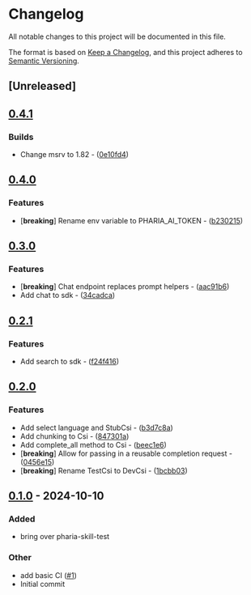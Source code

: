 # Changelog

All notable changes to this project will be documented in this file.

The format is based on [Keep a Changelog](https://keepachangelog.com/en/1.0.0/),
and this project adheres to [Semantic Versioning](https://semver.org/spec/v2.0.0.html).

## [Unreleased]

## [0.4.1](https://github.com/Aleph-Alpha/pharia-kernel-sdk-rs/compare/pharia-skill-test-v0.4.0...pharia-skill-test-v0.4.1)

### Builds

- Change msrv to 1.82 - ([0e10fd4](https://github.com/Aleph-Alpha/pharia-kernel-sdk-rs/commit/0e10fd4cd277f1894b4c827e0aed8cd21919a4ac))


## [0.4.0](https://github.com/Aleph-Alpha/pharia-kernel-sdk-rs/compare/pharia-skill-test-v0.3.0...pharia-skill-test-v0.4.0)

### Features

- [**breaking**] Rename env variable to PHARIA_AI_TOKEN - ([b230215](https://github.com/Aleph-Alpha/pharia-kernel-sdk-rs/commit/b230215919107fadd2274ce1a5a571a7faa3809b))


## [0.3.0](https://github.com/Aleph-Alpha/pharia-kernel-sdk-rs/compare/pharia-skill-test-v0.2.1...pharia-skill-test-v0.3.0)

### Features

- [**breaking**] Chat endpoint replaces prompt helpers - ([aac91b6](https://github.com/Aleph-Alpha/pharia-kernel-sdk-rs/commit/aac91b6fb152bbd647b8f0bd0dabeef6bbb06c13))
- Add chat to sdk - ([34cadca](https://github.com/Aleph-Alpha/pharia-kernel-sdk-rs/commit/34cadca8af4b0ec4a743d98d722c05ffe120512a))


## [0.2.1](https://github.com/Aleph-Alpha/pharia-kernel-sdk-rs/compare/pharia-skill-test-v0.2.0...pharia-skill-test-v0.2.1)

### Features

- Add search to sdk - ([f24f416](https://github.com/Aleph-Alpha/pharia-kernel-sdk-rs/commit/f24f4160a7f3d5e37caefebd7d829f980ade1c49))


## [0.2.0](https://github.com/Aleph-Alpha/pharia-kernel-sdk-rs/compare/pharia-skill-test-v0.1.1...pharia-skill-test-v0.2.0)

### Features

- Add select language and StubCsi - ([b3d7c8a](https://github.com/Aleph-Alpha/pharia-kernel-sdk-rs/commit/b3d7c8a7ec3b92ec607d6a2d08db3052518c674b))
- Add chunking to Csi - ([847301a](https://github.com/Aleph-Alpha/pharia-kernel-sdk-rs/commit/847301ae8287f558eb9c08f9d84bc41e977d184e))
- Add complete_all method to Csi - ([beec1e6](https://github.com/Aleph-Alpha/pharia-kernel-sdk-rs/commit/beec1e62efec52a0ce973b5a89cbbf2d808c704d))
- [**breaking**] Allow for passing in a reusable completion request - ([0456e15](https://github.com/Aleph-Alpha/pharia-kernel-sdk-rs/commit/0456e15ad73c008047927acbc63f015d089d4743))
- [**breaking**] Rename TestCsi to DevCsi - ([1bcbb03](https://github.com/Aleph-Alpha/pharia-kernel-sdk-rs/commit/1bcbb033501e6d3cc7cacf4b7beabea7a23c282c))


## [0.1.0](https://github.com/Aleph-Alpha/pharia-kernel-sdk-rs/releases/tag/pharia-skill-test-v0.1.0) - 2024-10-10

### Added

- bring over pharia-skill-test

### Other

- add basic CI ([#1](https://github.com/Aleph-Alpha/pharia-kernel-sdk-rs/pull/1))
- Initial commit
